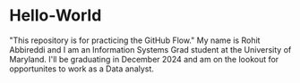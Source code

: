 # Hello-World
"This repository is for practicing the GitHub Flow."
My name is Rohit Abbireddi and I am an Information Systems Grad student at the University of Maryland. I'll be graduating in December 2024 and am on the lookout for opportunites to work as a Data analyst.
